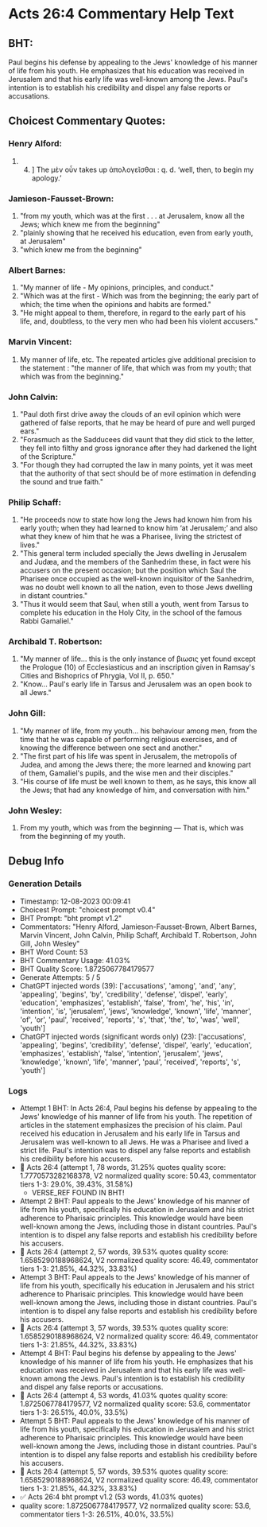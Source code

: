 # Acts 26:4 Commentary Help Text

## BHT:
Paul begins his defense by appealing to the Jews' knowledge of his manner of life from his youth. He emphasizes that his education was received in Jerusalem and that his early life was well-known among the Jews. Paul's intention is to establish his credibility and dispel any false reports or accusations.

## Choicest Commentary Quotes:
### Henry Alford:
1.  4. ] The μὲν οὖν takes up ἀπολογεῖσθαι : q. d. ‘well, then, to begin my apology.’


### Jamieson-Fausset-Brown:
1. "from my youth, which was at the first . . . at Jerusalem, know all the Jews; which knew me from the beginning" 
2. "plainly showing that he received his education, even from early youth, at Jerusalem" 
3. "which knew me from the beginning"

### Albert Barnes:
1. "My manner of life - My opinions, principles, and conduct."
2. "Which was at the first - Which was from the beginning; the early part of which; the time when the opinions and habits are formed."
3. "He might appeal to them, therefore, in regard to the early part of his life, and, doubtless, to the very men who had been his violent accusers."

### Marvin Vincent:
1. My manner of life, etc. The repeated articles give additional precision to the statement : "the manner of life, that which was from my youth; that which was from the beginning."


### John Calvin:
1. "Paul doth first drive away the clouds of an evil opinion which were gathered of false reports, that he may be heard of pure and well purged ears."
2. "Forasmuch as the Sadducees did vaunt that they did stick to the letter, they fell into filthy and gross ignorance after they had darkened the light of the Scripture."
3. "For though they had corrupted the law in many points, yet it was meet that the authority of that sect should be of more estimation in defending the sound and true faith."

### Philip Schaff:
1. "He proceeds now to state how long the Jews had known him from his early youth; when they had learned to know him ‘at Jerusalem;’ and also what they knew of him that he was a Pharisee, living the strictest of lives." 
2. "This general term included specially the Jews dwelling in Jerusalem and Judæa, and the members of the Sanhedrim these, in fact were his accusers on the present occasion; but the position which Saul the Pharisee once occupied as the well-known inquisitor of the Sanhedrim, was no doubt well known to all the nation, even to those Jews dwelling in distant countries."
3. "Thus it would seem that Saul, when still a youth, went from Tarsus to complete his education in the Holy City, in the school of the famous Rabbi Gamaliel."

### Archibald T. Robertson:
1. "My manner of life... this is the only instance of βιωσις yet found except the Prologue (10) of Ecclesiasticus and an inscription given in Ramsay's Cities and Bishoprics of Phrygia, Vol II, p. 650."
2. "Know... Paul's early life in Tarsus and Jerusalem was an open book to all Jews."

### John Gill:
1. "My manner of life, from my youth... his behaviour among men, from the time that he was capable of performing religious exercises, and of knowing the difference between one sect and another." 
2. "The first part of his life was spent in Jerusalem, the metropolis of Judea, and among the Jews there; the more learned and knowing part of them, Gamaliel's pupils, and the wise men and their disciples."
3. "His course of life must be well known to them, as he says, this know all the Jews; that had any knowledge of him, and conversation with him."

### John Wesley:
1. From my youth, which was from the beginning — That is, which was from the beginning of my youth.



## Debug Info
### Generation Details
- Timestamp: 12-08-2023 00:09:41
- Choicest Prompt: "choicest prompt v0.4"
- BHT Prompt: "bht prompt v1.2"
- Commentators: "Henry Alford, Jamieson-Fausset-Brown, Albert Barnes, Marvin Vincent, John Calvin, Philip Schaff, Archibald T. Robertson, John Gill, John Wesley"
- BHT Word Count: 53
- BHT Commentary Usage: 41.03%
- BHT Quality Score: 1.8725067784179577
- Generate Attempts: 5 / 5
- ChatGPT injected words (39):
	['accusations', 'among', 'and', 'any', 'appealing', 'begins', 'by', 'credibility', 'defense', 'dispel', 'early', 'education', 'emphasizes', 'establish', 'false', 'from', 'he', 'his', 'in', 'intention', 'is', 'jerusalem', 'jews', 'knowledge', 'known', 'life', 'manner', 'of', 'or', 'paul', 'received', 'reports', 's', 'that', 'the', 'to', 'was', 'well', 'youth']
- ChatGPT injected words (significant words only) (23):
	['accusations', 'appealing', 'begins', 'credibility', 'defense', 'dispel', 'early', 'education', 'emphasizes', 'establish', 'false', 'intention', 'jerusalem', 'jews', 'knowledge', 'known', 'life', 'manner', 'paul', 'received', 'reports', 's', 'youth']

### Logs
- Attempt 1 BHT: In Acts 26:4, Paul begins his defense by appealing to the Jews' knowledge of his manner of life from his youth. The repetition of articles in the statement emphasizes the precision of his claim. Paul received his education in Jerusalem and his early life in Tarsus and Jerusalem was well-known to all Jews. He was a Pharisee and lived a strict life. Paul's intention was to dispel any false reports and establish his credibility before his accusers.
- 🔄 Acts 26:4 (attempt 1, 78 words, 31.25% quotes quality score: 1.7770573282168378, V2 normalized quality score: 50.43, commentator tiers 1-3: 29.0%, 39.43%, 31.58%) 
	- VERSE_REF FOUND IN BHT!
- Attempt 2 BHT: Paul appeals to the Jews' knowledge of his manner of life from his youth, specifically his education in Jerusalem and his strict adherence to Pharisaic principles. This knowledge would have been well-known among the Jews, including those in distant countries. Paul's intention is to dispel any false reports and establish his credibility before his accusers.
- 🔄 Acts 26:4 (attempt 2, 57 words, 39.53% quotes quality score: 1.6585290188968624, V2 normalized quality score: 46.49, commentator tiers 1-3: 21.85%, 44.32%, 33.83%)
- Attempt 3 BHT: Paul appeals to the Jews' knowledge of his manner of life from his youth, specifically his education in Jerusalem and his strict adherence to Pharisaic principles. This knowledge would have been well-known among the Jews, including those in distant countries. Paul's intention is to dispel any false reports and establish his credibility before his accusers.
- 🔄 Acts 26:4 (attempt 3, 57 words, 39.53% quotes quality score: 1.6585290188968624, V2 normalized quality score: 46.49, commentator tiers 1-3: 21.85%, 44.32%, 33.83%)
- Attempt 4 BHT: Paul begins his defense by appealing to the Jews' knowledge of his manner of life from his youth. He emphasizes that his education was received in Jerusalem and that his early life was well-known among the Jews. Paul's intention is to establish his credibility and dispel any false reports or accusations.
- 🔄 Acts 26:4 (attempt 4, 53 words, 41.03% quotes quality score: 1.8725067784179577, V2 normalized quality score: 53.6, commentator tiers 1-3: 26.51%, 40.0%, 33.5%)
- Attempt 5 BHT: Paul appeals to the Jews' knowledge of his manner of life from his youth, specifically his education in Jerusalem and his strict adherence to Pharisaic principles. This knowledge would have been well-known among the Jews, including those in distant countries. Paul's intention is to dispel any false reports and establish his credibility before his accusers.
- 🔄 Acts 26:4 (attempt 5, 57 words, 39.53% quotes quality score: 1.6585290188968624, V2 normalized quality score: 46.49, commentator tiers 1-3: 21.85%, 44.32%, 33.83%)
- ✅ Acts 26:4 bht prompt v1.2 (53 words, 41.03% quotes)
- quality score: 1.8725067784179577, V2 normalized quality score: 53.6, commentator tiers 1-3: 26.51%, 40.0%, 33.5%)